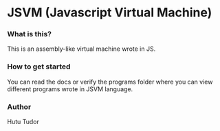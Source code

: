 # JSVM (Javascript Virtual Machine)

### What is this?

This is an assembly-like virtual machine wrote in JS.

### How to get started

You can read the docs or verify the programs folder where you can view different programs wrote in JSVM language.

### Author

Hutu Tudor
